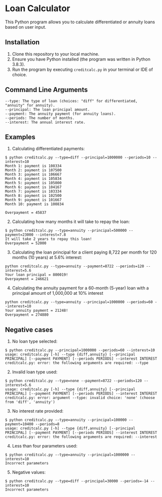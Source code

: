 # Loan Calculator
This Python program allows you to calculate differentiated or annuity loans based on user input.

## Installation

1. Clone this repository to your local machine.
2. Ensure you have Python installed (the program was written in Python 3.8.3).
3. Run the program by executing `creditcalc.py` in your terminal or IDE of choice.

## Command Line Arguments
```
--type: The type of loan (choices: "diff" for differentiated, "annuity" for annuity).
--principal: The loan principal amount.
--payment: The annuity payment (for annuity loans).
--periods: The number of months.
--interest: The annual interest rate.
```

## Examples
1. Calculating differentiated payments:
```
$ python creditcalc.py --type=diff --principal=1000000 --periods=10 --interest=10
Month 1: payment is 108334
Month 2: payment is 107500
Month 3: payment is 106667
Month 4: payment is 105834
Month 5: payment is 105000
Month 6: payment is 104167
Month 7: payment is 103334
Month 8: payment is 102500
Month 9: payment is 101667
Month 10: payment is 100834

Overpayment = 45837
```

2. Calculating how many months it will take to repay the loan:
```
$ python creditcalc.py --type=annuity --principal=500000 --payment=23000 --interest=7.8
It will take 2 years to repay this loan!
Overpayment = 52000
```

3. Calculating the loan principal for a client paying 8,722 per month for 120 months (10 years) at 5.6% interest:
```
python creditcalc.py --type=annuity --payment=8722 --periods=120 --interest=5.6
Your loan principal = 800019!
Overpayment = 246621
```

4. Calculating the annuity payment for a 60-month (5-year) loan with a principal amount of 1,000,000 at 10% interest
```
python creditcalc.py --type=annuity --principal=1000000 --periods=60 --interest=10
Your annuity payment = 21248!
Overpayment = 274880
```

## Negative cases
1. No loan type selected:
```
$ python creditcalc.py --principal=1000000 --periods=60 --interest=10
usage: creditcalc.py [-h] --type {diff,annuity} [--principal PRINCIPAL] [--payment PAYMENT] [--periods PERIODS] --interest INTEREST
creditcalc.py: error: the following arguments are required: --type
```

2. Invalid loan type used:
```
$ python creditcalc.py --type=none --payment=8722 --periods=120 --interest=5.6
usage: creditcalc.py [-h] --type {diff,annuity} [--principal PRINCIPAL] [--payment PAYMENT] [--periods PERIODS] --interest INTEREST
creditcalc.py: error: argument --type: invalid choice: 'none' (choose from 'diff', 'annuity')
```

3. No interest rate provided:
```
$ python creditcalc.py --type=annuity --principal=100000 --payment=10400 --periods=8
usage: creditcalc.py [-h] --type {diff,annuity} [--principal PRINCIPAL] [--payment PAYMENT] [--periods PERIODS] --interest INTEREST
creditcalc.py: error: the following arguments are required: --interest
```

4. Less than four parameters used:
```
$ python creditcalc.py --type=annuity --principal=1000000 --interest=10
Incorrect parameters
```

5. Negative values:
```
$ python creditcalc.py --type=diff --principal=30000 --periods=-14 --interest=10
Incorrect parameters
```
